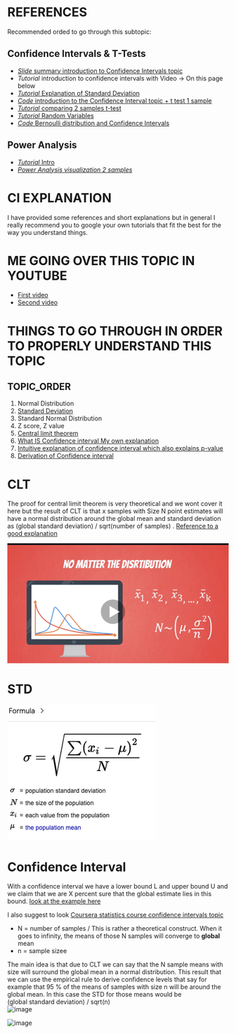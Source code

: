 
# REFERENCES

Recommended orded to go through this subtopic:

## Confidence Intervals & T-Tests

+ [_Slide_ summary introduction to Confidence Intervals topic](https://github.com/AndresNamm/study/blob/main/statistics/confidence_intervals/CONFIDENCE%20INTERVALS.pdf)
+ _Tutorial_ introduction to confidence intervals with Video -> On this page below
+ [_Tutorial_  Explanation of Standard Deviation](https://github.com/AndresNamm/study/blob/main/statistics/confidence_intervals/STD_dive.md)
+ [_Code_ introduction to the Confidence Interval topic + t test 1 sample](https://github.com/AndresNamm/study/blob/main/statistics/confidence_intervals/examples/conf_interval.ipynb) 
+ [_Tutorial_ comparing 2 samples t-test](https://github.com/AndresNamm/study/blob/main/statistics/confidence_intervals/hypothesis_testing.md)
+ [_Tutorial_ Random Variables](https://github.com/AndresNamm/study/blob/main/statistics/random_variables.md)
+ [_Code_ Bernoulli distribution and Confidence Intervals](https://github.com/AndresNamm/study/blob/main/statistics/confidence_intervals/examples/binary_conf_interval.ipynb)


## Power Analysis

+ [_Tutorial_ Intro](https://github.com/AndresNamm/study/blob/main/statistics/confidence_intervals/power_analysis.md)
+ [_Power Analysis visualization 2 samples_](https://github.com/AndresNamm/study/blob/main/statistics/confidence_intervals/PowerAnalysis.pdf)

# CI EXPLANATION

I have provided some references and short explanations but in general I really recommend you to google your own tutorials that fit the best for the way you understand things. 



# ME GOING OVER THIS TOPIC IN YOUTUBE

+ [First video](https://www.youtube.com/watch?v=yO8x4eyEp6o)
+ [Second video](https://www.youtube.com/watch?v=xIB3rAoWSbE)

# THINGS TO GO THROUGH IN ORDER TO PROPERLY UNDERSTAND THIS TOPIC

## TOPIC_ORDER 

1. Normal Distribution
2. [Standard Deviation](#std)
3. Standard Normal Distribution 
4. Z score, Z value 
5. [Central limit theorem](#clt)
6. [What IS Confidence interval ](https://www.mathsisfun.com/data/confidence-interval.html) [My own explanation](#confidence-interval)
7. [Intuitive explanation of confidence interval which also explains p-value](https://www.youtube.com/watch?v=TqOeMYtOc1w)
8. [Derivation of Confidence interval](https://online.stat.psu.edu/stat415/lesson/2)
# CLT

The proof for central limit theorem is very theoretical and we wont cover it here but the result of CLT is that x samples with Size N point estimates will have a normal distribution around the global mean and standard deviation as (global standard deviation) / sqrt(number of samples) . [Reference to a good explanation](https://sphweb.bumc.bu.edu/otlt/MPH-Modules/BS/BS704_Probability/BS704_Probability12.html#:~:text=The%20central%20limit%20theorem%20states,will%20be%20approximately%20normally%20distributed.)

![img](CLT.png)


# STD 

![img](STD.png)

# Confidence Interval

With a confidence interval we have a lower bound L and upper bound U and we claim that we are X percent sure that the global estimate lies in this bound. [look at the example here](https://www.mathsisfun.com/data/confidence-interval.html)


I also suggest to look [Coursera statistics course confidence intervals topic](https://www.coursera.org/learn/stanford-statistics/home/week/5)


+ N = number of samples / This is rather a theoretical construct. When it goes to infinity, the means of those N samples will converge to **global** mean
+ n = sample sizee

The main idea is that due to CLT we can say that the N sample means with size will surround the global mean in a normal distribution. This result that we can use the empirical rule to derive confidence levels that say for example that 95 % of the means of samples with size n will be around the global mean. In this case the STD for those means would be  
(global standard deviation) / sqrt(n)      
![image](https://user-images.githubusercontent.com/21141607/146001843-b7d525f0-2c7f-462b-8780-873ee839861f.png)

![image](https://user-images.githubusercontent.com/21141607/144257774-adfb2ec2-cf78-415c-a7fa-f8f5ef77681e.png)



